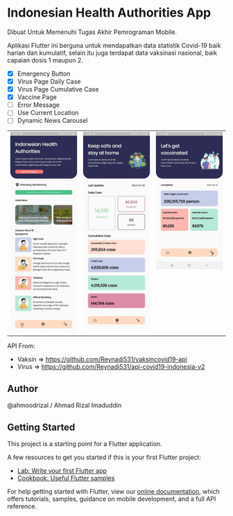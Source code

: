 # Indonesian Health Authorities App

Dibuat Untuk Memenuhi Tugas Akhir Pemrograman Mobile.

Aplikasi Flutter ini berguna untuk mendapatkan data statistik Covid-19 baik harian dan kumulatif, selain itu juga terdapat data vaksinasi nasional, baik capaian dosis 1 maupun 2.

- [x] Emergency Button
- [x] Virus Page Daily Case
- [x] Virus Page Cumulative Case
- [x] Vaccine Page
- [ ] Error Message
- [ ] Use Current Location
- [ ] Dynamic News Carousel

<table>
  <tr>
    <td valign="top"><img src="assets/photo_2022-02-10_10-05-39.jpg" height="auto" width="250"> </td>
    <td valign="top"><img src="assets/photo_2022-02-10_10-05-41.jpg" height="auto" width="250"> </td>
    <td valign="top"><img src="assets/photo_2022-02-10_10-05-42.jpg" height="auto" width="250"> </td>
  </tr>
</table>

API From:
- Vaksin => https://github.com/Reynadi531/vaksincovid19-api
- Virus => https://github.com/Reynadi531/api-covid19-indonesia-v2

## Author
@ahmoodrizal / Ahmad Rizal Imaduddin

## Getting Started

This project is a starting point for a Flutter application.

A few resources to get you started if this is your first Flutter project:

- [Lab: Write your first Flutter app](https://flutter.dev/docs/get-started/codelab)
- [Cookbook: Useful Flutter samples](https://flutter.dev/docs/cookbook)

For help getting started with Flutter, view our
[online documentation](https://flutter.dev/docs), which offers tutorials,
samples, guidance on mobile development, and a full API reference.

